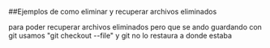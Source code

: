 ##Ejemplos de como eliminar y recuperar archivos eliminados


para poder recuperar archivos eliminados pero que se ando guardando con git usamos 
"git checkout --file" y git no lo restaura a donde estaba


